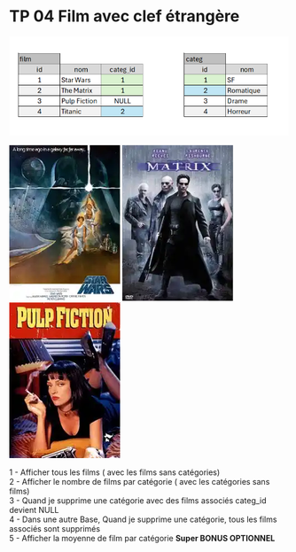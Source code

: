 # TP 04 Film avec clef étrangère

![film](/img/11/film-categ.png)

![star](../img/04/star.webp)
![matrix](../img/04/matrix.webp)
![pulp](../img/04/pulp.webp)



1 - Afficher tous les films ( avec les films sans catégories)    
2 - Afficher le nombre de films par catégorie ( avec les catégories sans films)  
3 - Quand je supprime une catégorie avec des films associés categ_id devient NULL  
4 - Dans une autre Base, Quand je supprime une catégorie, tous les films associés sont supprimés  
5 - Afficher la moyenne de film par catégorie  **Super BONUS OPTIONNEL** 
